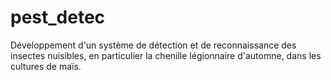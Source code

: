 # pest_detec
Développement d'un système de détection et de reconnaissance des insectes nuisibles, en particulier la chenille légionnaire d'automne, dans les cultures de maïs.
